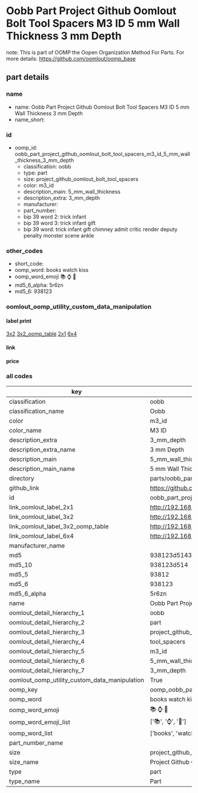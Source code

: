 # Oobb Part Project Github Oomlout Bolt Tool Spacers M3 ID 5 mm Wall Thickness 3 mm Depth  

note: This is part of OOMP the Oopen Organization Method For Parts. For more details: https://github.com/oomlout/oomp_base

##  part details
  







### name
* name: Oobb Part Project Github Oomlout Bolt Tool Spacers M3 ID 5 mm Wall Thickness 3 mm Depth
* name_short: 
### id
* oomp_id: oobb_part_project_github_oomlout_bolt_tool_spacers_m3_id_5_mm_wall_thickness_3_mm_depth
  * classification: oobb
  * type: part
  * size: project_github_oomlout_bolt_tool_spacers
  * color: m3_id
  * description_main: 5_mm_wall_thickness
  * description_extra: 3_mm_depth
  * manufacturer: 
  * part_number: 
  * bip 39 word 2: trick infant
  * bip 39 word 3: trick infant gift
  * bip 39 word: trick infant gift chimney admit critic render deputy penalty monster scene ankle

### other_codes
* short_code: 
* oomp_word: books watch kiss
* oomp_word_emoji :books: :watch: :kiss:
* md5_6_alpha: 5r6zn
* md5_6: 938123






### oomlout_oomp_utility_custom_data_manipulation
#### label print
[3x2](http://192.168.1.245:1112/?label=oomp%205r6zn)
[3x2_oomp_table](http://192.168.1.108:1112/?label=oomp%205r6zn)
[2x1](http://192.168.1.242:1112/?label=oomp%205r6zn)
[6x4](http://192.168.1.55:1112/?label=oomp%205r6zn)    

#### link

                              

#### price







### all codes 
| key | value |  
| --- | --- |  
| classification | oobb |  
| classification_name | Oobb |  
| color | m3_id |  
| color_name | M3 ID |  
| description_extra | 3_mm_depth |  
| description_extra_name | 3 mm Depth |  
| description_main | 5_mm_wall_thickness |  
| description_main_name | 5 mm Wall Thickness |  
| directory | parts/oobb_part_project_github_oomlout_bolt_tool_spacers_m3_id_5_mm_wall_thickness_3_mm_depth |  
| github_link | https://github.com/oomlout/oomlout_oomp_part_src/tree/main/parts/oobb_part_project_github_oomlout_bolt_tool_spacers_m3_id_5_mm_wall_thickness_3_mm_depth |  
| id | oobb_part_project_github_oomlout_bolt_tool_spacers_m3_id_5_mm_wall_thickness_3_mm_depth |  
| link_oomlout_label_2x1 | http://192.168.1.242:1112/?label=oomp%205r6zn |  
| link_oomlout_label_3x2 | http://192.168.1.245:1112/?label=oomp%205r6zn |  
| link_oomlout_label_3x2_oomp_table | http://192.168.1.108:1112/?label=oomp%205r6zn |  
| link_oomlout_label_6x4 | http://192.168.1.55:1112/?label=oomp%205r6zn |  
| manufacturer_name |  |  
| md5 | 938123d5143b56c0cf01d280c39cd743 |  
| md5_10 | 938123d514 |  
| md5_5 | 93812 |  
| md5_6 | 938123 |  
| md5_6_alpha | 5r6zn |  
| name | Oobb Part Project Github Oomlout Bolt Tool Spacers M3 ID 5 mm Wall Thickness 3 mm Depth |  
| oomlout_detail_hierarchy_1 | oobb |  
| oomlout_detail_hierarchy_2 | part |  
| oomlout_detail_hierarchy_3 | project_github_bolt |  
| oomlout_detail_hierarchy_4 | tool_spacers |  
| oomlout_detail_hierarchy_5 | m3_id |  
| oomlout_detail_hierarchy_6 | 5_mm_wall_thickness |  
| oomlout_detail_hierarchy_7 | 3_mm_depth |  
| oomlout_oomp_utility_custom_data_manipulation | True |  
| oomp_key | oomp_oobb_part_project_github_oomlout_bolt_tool_spacers_m3_id_5_mm_wall_thickness_3_mm_depth |  
| oomp_word | books watch kiss |  
| oomp_word_emoji | :books: :watch: :kiss: |  
| oomp_word_emoji_list | [':books:', ':watch:', ':kiss:'] |  
| oomp_word_list | ['books', 'watch', 'kiss'] |  
| part_number_name |  |  
| size | project_github_oomlout_bolt_tool_spacers |  
| size_name | Project Github Oomlout Bolt Tool Spacers |  
| type | part |  
| type_name | Part |  
